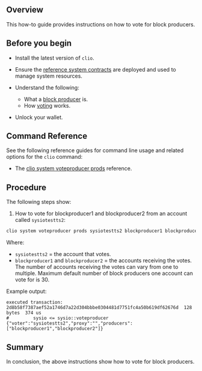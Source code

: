 ## Overview

This how-to guide provides instructions on how to vote for block producers.

## Before you begin

* Install the latest version of `clio`.

* Ensure the [reference system contracts](https://developers.eos.io/manuals/sysio.contracts/v1.9/build-and-deploy) are deployed and used to manage system resources.

* Understand the following:
  * What a [block producer](https://developers.eos.io/welcome/v2.1/protocol-guides/consensus_protocol/#11-block-producers) is.
  * How [voting](https://developers.eos.io/manuals/sysio.contracts/v1.9/key-concepts/vote) works.

* Unlock your wallet.

## Command Reference

See the following reference guides for command line usage and related options for the `clio` command:

* The [clio system voteproducer prods](https://developers.eos.io/manuals/eos/v2.1/clio/command-reference/system/system-voteproducer-prods) reference.

## Procedure

The following steps show:

1. How to vote for blockproducer1 and blockproducer2 from an account called `sysiotestts2`:

```sh
clio system voteproducer prods sysiotestts2 blockproducer1 blockproducer2
```

Where:

* `sysiotestts2` = the account that votes.
* `blockproducer1` and `blockproducer2` = the accounts receiving the votes. The number of accounts receiving the votes can vary from one to multiple. Maximum default number of block producers one account can vote for is 30.

Example output:

```console
executed transaction: 2d8b58f7387aef52a1746d7a22d304bbbe0304481d7751fc4a50b619df62676d  128 bytes  374 us
#         sysio <= sysio::voteproducer          {"voter":"sysiotestts2","proxy":"","producers":["blockproducer1","blockproducer2"]}
```

## Summary

In conclusion, the above instructions show how to vote for block producers.
